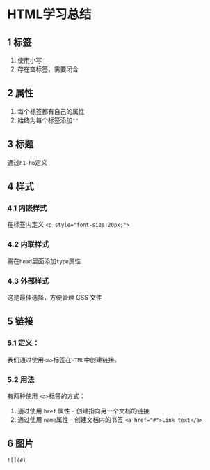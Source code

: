 # HTML学习总结

## 1 标签

1.  使用小写
2.  存在空标签，需要闭合

## 2 属性

1.  每个标签都有自己的属性
2.  始终为每个标签添加`""`

## 3 标题

通过`h1-h6`定义

## 4 样式

### 4.1 内嵌样式

在标签内定义
`<p style="font-size:20px;">`

### 4.2 内联样式

需在`head`里面添加`type`属性

### 4.3 外部样式

这是最佳选择，方便管理 CSS 文件

## 5 链接

### 5.1 定义：

我们通过使用`<a>`标签在`HTML`中创建链接。

### 5.2 用法

有两种使用 `<a>`标签的方式：

1.  通过使用 `href` 属性 - 创建指向另一个文档的链接
2.  通过使用 `name`属性 - 创建文档内的书签
`<a href="#">Link text</a>`

## 6 图片

`![](#)`